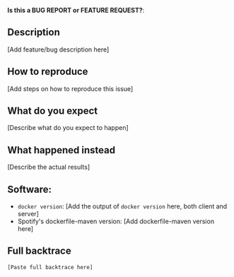 <!-- This form is for bug reports and feature requests ONLY!

If you're looking for help check
[Stack Overflow](https://stackoverflow.com/questions/tagged/spotify-dockerfile-maven) and the docs.
-->

**Is this a BUG REPORT or FEATURE REQUEST?**:

## Description

[Add feature/bug description here]

## How to reproduce

[Add steps on how to reproduce this issue]

## What do you expect

[Describe what do you expect to happen]

## What happened instead

[Describe the actual results]

## Software:

- `docker version`: [Add the output of `docker version` here, both client and server]
- Spotify's dockerfile-maven version: [Add dockerfile-maven version here]

## Full backtrace

```text
[Paste full backtrace here]
```

